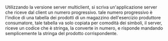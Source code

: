 Utilizzando la versione server multiclient, si scriva un'applicazione server che riceve dal client un numero progressivo. tale numero progressivo è l'indice di una tabella dei prodotti di un magazzino dell'esercizio produttore consumatore, tale tabella va solo copiata per comodità dei simboli, il server, riceve un codice che è stringa, la converte in numero, e risponde mandando semplicemente la stringa del prodotto corrispondente.
